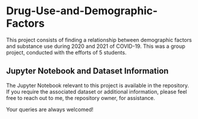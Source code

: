 # Drug-Use-and-Demographic-Factors
This project consists of finding a relationship between demographic factors and substance use during 2020 and 2021 of COVID-19. This was a group project, conducted with the efforts of 5 students. 

## Jupyter Notebook and Dataset Information
The Jupyter Notebook relevant to this project is available in the repository. If you require the associated dataset or additional information, please feel free to reach out to me, the repository owner, for assistance.

Your queries are always welcomed!
